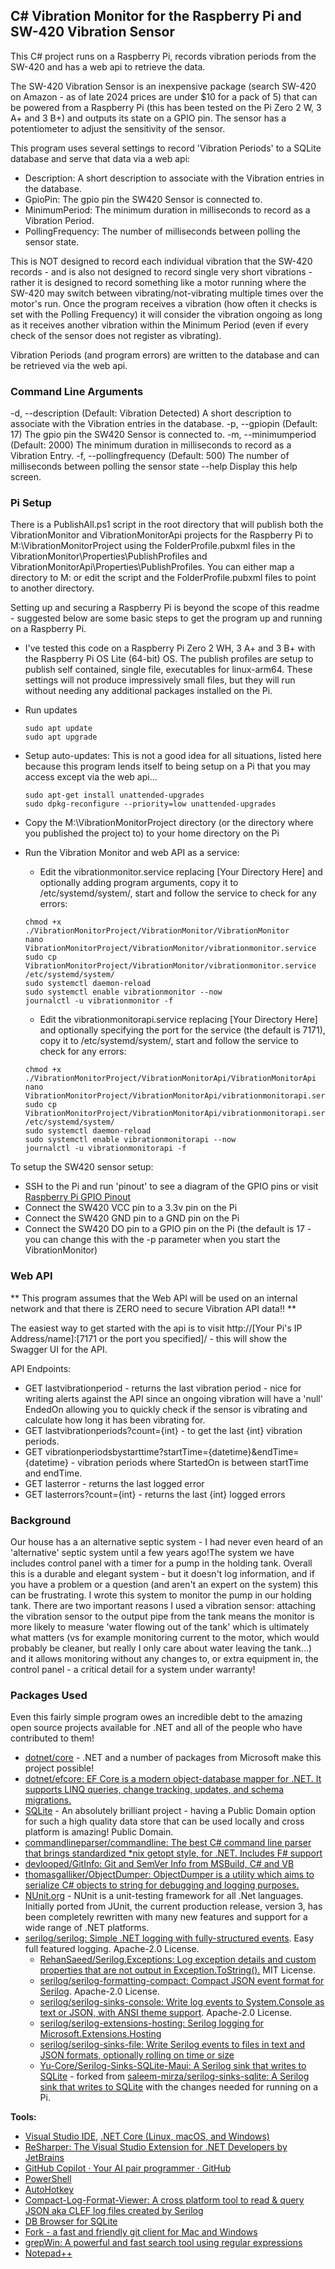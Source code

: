 ## C# Vibration Monitor for the Raspberry Pi and SW-420 Vibration Sensor

This C# project runs on a Raspberry Pi, records vibration periods from the SW-420 and has a web api to retrieve the data.

The SW-420 Vibration Sensor is an inexpensive package (search SW-420 on Amazon - as of late 2024 prices are under $10 for a pack of 5) that can be powered from a Raspberry Pi (this has been tested on the Pi Zero 2 W, 3 A+ and 3 B+) and outputs its state on a GPIO pin. The sensor has a potentiometer to adjust the sensitivity of the sensor.

This program uses several settings to record 'Vibration Periods' to a SQLite database and serve that data via a web api:
 - Description: A short description to associate with the Vibration entries in the database.
 - GpioPin: The gpio pin the SW420 Sensor is connected to.
 - MinimumPeriod: The minimum duration in milliseconds to record as a Vibration Period.
 - PollingFrequency: The number of milliseconds between polling the sensor state.

This is NOT designed to record each individual vibration that the SW-420 records - and is also not designed to record single very short vibrations - rather it is designed to record something like a motor running where the SW-420 may switch between vibrating/not-vibrating multiple times over the motor's run. Once the program receives a vibration (how often it checks is set with the Polling Frequency) it will consider the vibration ongoing as long as it receives another vibration within the Minimum Period (even if every check of the sensor does not register as vibrating).

Vibration Periods (and program errors) are written to the database and can be retrieved via the web api.

### Command Line Arguments

-d, --description         (Default: Vibration Detected) A short description to associate with the Vibration entries in the database.
-p, --gpiopin             (Default: 17) The gpio pin the SW420 Sensor is connected to.
-m, --minimumperiod       (Default: 2000) The minimum duration in milliseconds to record as a Vibration Entry.
-f, --pollingfrequency    (Default: 500) The number of milliseconds between polling the sensor state
--help                    Display this help screen.

### Pi Setup

There is a PublishAll.ps1 script in the root directory that will publish both the VibrationMonitor and VibrationMonitorApi projects for the Raspberry Pi to M:\VibrationMonitorProject using the FolderProfile.pubxml files in the VibrationMonitor\Properties\PublishProfiles and VibrationMonitorApi\Properties\PublishProfiles. You can either map a directory to M: or edit the script and the FolderProfile.pubxml files to point to another directory.

Setting up and securing a Raspberry Pi is beyond the scope of this readme - suggested below are some basic steps to get the program up and running on a Raspberry Pi.

 - I've tested this code on a Raspberry Pi Zero 2 WH, 3 A+ and 3 B+ with the Raspberry Pi OS Lite (64-bit) OS. The publish profiles are setup to publish self contained, single file, executables for linux-arm64. These settings will not produce impressively small files, but they will run without needing any additional packages installed on the Pi.

 - Run updates
	```
	sudo apt update
	sudo apt upgrade
	```

 - Setup auto-updates: This is not a good idea for all situations, listed here because this program lends itself to being setup on a Pi that you may access except via the web api...
	```
	sudo apt-get install unattended-upgrades
	sudo dpkg-reconfigure --priority=low unattended-upgrades
	```
 
 - Copy the M:\VibrationMonitorProject directory (or the directory where you published the project to) to your home directory on the Pi

 - Run the Vibration Monitor and web API as a service: 
	- Edit the vibrationmonitor.service replacing [Your Directory Here] and optionally adding program arguments, copy it to /etc/systemd/system/, start and follow the service to check for any errors:
	```
	chmod +x ./VibrationMonitorProject/VibrationMonitor/VibrationMonitor
	nano VibrationMonitorProject/VibrationMonitor/vibrationmonitor.service
	sudo cp VibrationMonitorProject/VibrationMonitor/vibrationmonitor.service /etc/systemd/system/
	sudo systemctl daemon-reload
 	sudo systemctl enable vibrationmonitor --now
	journalctl -u vibrationmonitor -f
	```

	- Edit the vibrationmonitorapi.service replacing [Your Directory Here] and optionally specifying the port for the service (the default is 7171), copy it to /etc/systemd/system/, start and follow the service to check for any errors:
	```
	chmod +x ./VibrationMonitorProject/VibrationMonitorApi/VibrationMonitorApi
	nano VibrationMonitorProject/VibrationMonitorApi/vibrationmonitorapi.service
	sudo cp VibrationMonitorProject/VibrationMonitorApi/vibrationmonitorapi.service /etc/systemd/system/
	sudo systemctl daemon-reload
 	sudo systemctl enable vibrationmonitorapi --now
	journalctl -u vibrationmonitorapi -f
	```

To setup the SW420 sensor setup:
 - SSH to the Pi and run 'pinout' to see a diagram of the GPIO pins or visit [Raspberry Pi GPIO Pinout](https://pinout.xyz/)
 - Connect the SW420 VCC pin to a 3.3v pin on the Pi
 - Connect the SW420 GND pin to a GND pin on the Pi
 - Connect the SW420 DO pin to a GPIO pin on the Pi (the default is 17 - you can change this with the -p parameter when you start the VibrationMonitor)

### Web API

** This program assumes that the Web API will be used on an internal network and that there is ZERO need to secure Vibration API data!! **

The easiest way to get started with the api is to visit http://[Your Pi's IP Address/name]:[7171 or the port you specified]/ - this will show the Swagger UI for the API.

API Endpoints:
 - GET lastvibrationperiod - returns the last vibration period - nice for writing alerts against the API since an ongoing vibration will have a 'null' EndedOn allowing you to quickly check if the sensor is vibrating and calculate how long it has been vibrating for.
 - GET lastvibrationperiods?count={int} - to get the last {int} vibration periods.
 - GET vibrationperiodsbystarttime?startTime={datetime}&endTime={datetime} - vibration periods where StartedOn is between startTime and endTime.
 - GET lasterror - returns the last logged error
 - GET lasterrors?count={int} - returns the last {int} logged errors


### Background

Our house has a an alternative septic system - I had never even heard of an 'alternative' septic system until a few years ago!The system we have includes control panel with a timer for a pump in the holding tank. Overall this is a durable and elegant system - but it doesn't log information, and if you have a problem or a question (and aren't an expert on the system) this can be frustrating. I wrote this system to monitor the pump in our holding tank. There are two important reasons I used a vibration sensor: attaching the vibration sensor to the output pipe from the tank means the monitor is more likely to measure 'water flowing out of the tank' which is ultimately what matters (vs for example monitoring current to the motor, which would probably be cleaner, but really I only care about water leaving the tank...) and it allows monitoring without any changes to, or extra equipment in, the control panel - a critical detail for a system under warranty!

### Packages Used

Even this fairly simple program owes an incredible debt to the amazing open source projects available for .NET and all of the people who have contributed to them!
 - [dotnet/core](https://github.com/dotnet/core) - .NET and a number of packages from Microsoft make this project possible!
 - [dotnet/efcore: EF Core is a modern object-database mapper for .NET. It supports LINQ queries, change tracking, updates, and schema migrations.](https://github.com/dotnet/efcore)
 - [SQLite](https://www.sqlite.org/index.html) - An absolutely brilliant project - having a Public Domain option for such a high quality data store that can be used locally and cross platform is amazing! Public Domain.
 - [commandlineparser/commandline: The best C# command line parser that brings standardized \*nix getopt style, for .NET. Includes F# support](https://github.com/commandlineparser/commandline)
 - [devlooped/GitInfo: Git and SemVer Info from MSBuild, C# and VB](https://github.com/devlooped/GitInfo)
 - [thomasgalliker/ObjectDumper: ObjectDumper is a utility which aims to serialize C# objects to string for debugging and logging purposes.](https://github.com/thomasgalliker/ObjectDumper)
 - [NUnit.org](https://nunit.org/) - NUnit is a unit-testing framework for all .Net languages. Initially ported from JUnit, the current production release, version 3, has been completely rewritten with many new features and support for a wide range of .NET platforms.
 - [serilog/serilog: Simple .NET logging with fully-structured events](https://github.com/serilog/serilog). Easy full featured logging. Apache-2.0 License.
   - [RehanSaeed/Serilog.Exceptions: Log exception details and custom properties that are not output in Exception.ToString().](https://github.com/RehanSaeed/Serilog.Exceptions) MIT License.
   - [serilog/serilog-formatting-compact: Compact JSON event format for Serilog](https://github.com/serilog/serilog-formatting-compact). Apache-2.0 License.
   - [serilog/serilog-sinks-console: Write log events to System.Console as text or JSON, with ANSI theme support](https://github.com/serilog/serilog-sinks-console). Apache-2.0 License.
   - [serilog/serilog-extensions-hosting: Serilog logging for Microsoft.Extensions.Hosting](https://github.com/serilog/serilog-extensions-hosting)
   - [serilog/serilog-sinks-file: Write Serilog events to files in text and JSON formats, optionally rolling on time or size](https://github.com/serilog/serilog-sinks-file)
   - [Yu-Core/Serilog-Sinks-SQLite-Maui: A Serilog sink that writes to SQLite](https://github.com/Yu-Core/Serilog-Sinks-SQLite-Maui) - forked from [saleem-mirza/serilog-sinks-sqlite: A Serilog sink that writes to SQLite](https://github.com/saleem-mirza/serilog-sinks-sqlite) with the changes needed for running on a Pi.

**Tools:**
 - [Visual Studio IDE](https://visualstudio.microsoft.com/), [.NET Core (Linux, macOS, and Windows)](https://dotnet.microsoft.com/download/dotnet-core)
 - [ReSharper: The Visual Studio Extension for .NET Developers by JetBrains](https://www.jetbrains.com/resharper/)
 - [GitHub Copilot · Your AI pair programmer · GitHub](https://github.com/features/copilot)
 - [PowerShell](https://github.com/PowerShell/PowerShell)
 - [AutoHotkey](https://www.autohotkey.com/)
 - [Compact-Log-Format-Viewer: A cross platform tool to read & query JSON aka CLEF log files created by Serilog](https://github.com/warrenbuckley/Compact-Log-Format-Viewer)
 - [DB Browser for SQLite](https://sqlitebrowser.org/)
 - [Fork - a fast and friendly git client for Mac and Windows](https://git-fork.com/)
 - [grepWin: A powerful and fast search tool using regular expressions](https://github.com/stefankueng/grepWin)
 - [Notepad++](https://notepad-plus-plus.org/)

